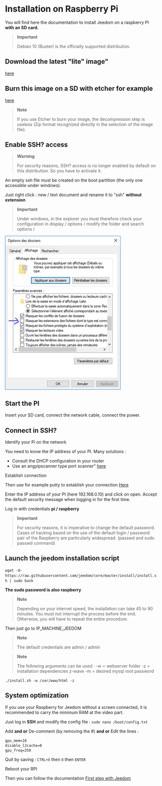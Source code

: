 # Installation on Raspberry Pi

You will find here the documentation to install Jeedom on a raspberry PI **with an SD card.**

> **Important**
>
> Debian 10 (Buster) is the officially supported distribution.

## Download the latest "lite" image"

[here](https://downloads.raspberrypi.org/raspbian_lite_latest)

## Burn this image on a SD with etcher for example

[here](https://etcher.io/)

> **Note**
>
> If you use Etcher to burn your image, the decompression step is useless (Zip format recognized directly in the selection of the image file).

## Enable SSH? access

> **Warning**
>
> For security reasons, SSH? access is no longer enabled by default on this distribution. So you have to activate it.

An empty ssh file must be created on the boot partition (the only one accessible under windows).

Just right click : new / text document and rename it to "ssh" **without extension**

> **Important**
>
> Under windows, in the explorer you must therefore check your configuration in display / options / modify the folder and search options /

![ExtensionFichier](images/ExtensionFichier.PNG)

## Start the PI

Insert your SD card, connect the network cable, connect the power.

## Connect in SSH?

Identify your Pi on the network

You need to know the IP address of your PI. Many solutions :

-   Consult the DHCP configuration in your router
-   Use an angyipscanner type port scanner" [here](http://angryip.org/download/#windows)

Establish connection

Then use for example putty to establish your connection [Here](http://www.putty.org/)

Enter the IP address of your PI (here 192.168.0.10) and click on open. Accept the default security message when logging in for the first time.

Log in with credentials **pi / raspberry**

> **Important**
>
> For security reasons, it is imperative to change the default password. Cases of hacking based on the use of the default login / password pair of the Raspberry are particularly widespread. (passwd and sudo passwd command)

## Launch the jeedom installation script

``wget -O- https://raw.githubusercontent.com/jeedom/core/master/install/install.sh | sudo bash``

**The sudo password is also raspberry**

> **Note**
>
> Depending on your internet speed, the installation can take 45 to 90 minutes. You must not interrupt the process before the end. Otherwise, you will have to repeat the entire procedure.

Then just go to IP\_MACHINE\_JEEDOM

> **Note**
>
> The default credentials are admin / admin

> **Note**
>
> The following arguments can be used : -w = webserver folder -z = installation dependencies z-wave -m = desired mysql root password

````
./install.sh -w /var/www/html -z
````

## System optimization

If you use your Raspberry for Jeedom without a screen connected, it is recommended to carry the minimum RAM at the video part.

Just log in **SSH** and modify the config file : ``sudo nano /boot/config.txt``

Add **and or** De-comment (by removing the #) **and or** Edit the lines :

````
gpu_mem=16
disable_l2cache=0
gpu_freq=250
````

Quit by saving : ``CTRL+X`` then ``O`` then ``ENTER``

Reboot your RPI

Then you can follow the documentation [First step with Jeedom](https://doc.jeedom.com/en_US/premiers-pas/index)
